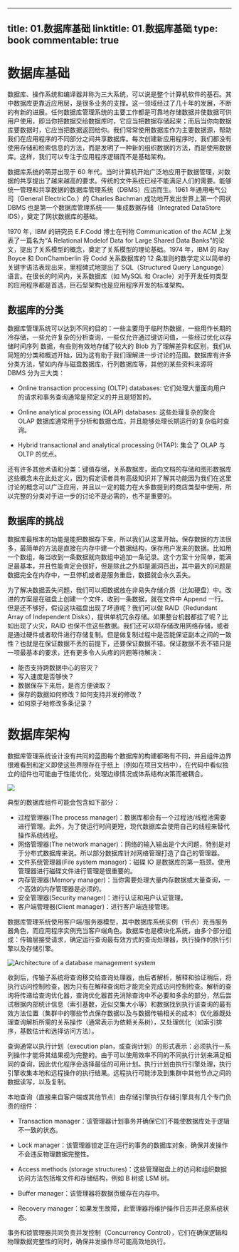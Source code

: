 
---
title: 01.数据库基础
linktitle: 01.数据库基础
type: book
commentable: true
---

# 数据库基础

数据库、操作系统和编译器并称为三大系统，可以说是整个计算机软件的基石。其中数据库更靠近应用层，是很多业务的支撑。这一领域经过了几十年的发展，不断的有新的进展。任何数据库管理系统的主要工作都是可靠地存储数据并使数据可供用户使用，即当你把数据交给数据库时，它应当把数据存储起来；而后当你向数据库要数据时，它应当把数据返回给你。我们常常使用数据库作为主要数据源，帮助我们在应用程序的不同部分之间共享数据库。每次创建新应用程序时，我们都没有使用存储和检索信息的方法，而是发明了一种新的组织数据的方法，而是使用数据库。这样，我们可以专注于应用程序逻辑而不是基础架构。

数据库系统的萌芽出现于 60 年代。当时计算机开始广泛地应用于数据管理，对数据的共享提出了越来越高的要求。传统的文件系统已经不能满足人们的需要。能够统一管理和共享数据的数据库管理系统（DBMS）应运而生。1961 年通用电气公司（General ElectricCo.）的 Charles Bachman 成功地开发出世界上第一个网状 DBMS 也是第一个数据库管理系统—— 集成数据存储（Integrated DataStore IDS），奠定了网状数据库的基础。

1970 年，IBM 的研究员 E.F.Codd 博士在刊物 Communication of the ACM 上发表了一篇名为“A Relational Modelof Data for Large Shared Data Banks”的论文，提出了关系模型的概念，奠定了关系模型的理论基础。1974 年，IBM 的 Ray Boyce 和 DonChamberlin 将 Codd 关系数据库的 12 条准则的数学定义以简单的关键字语法表现出来，里程碑式地提出了 SQL（Structured Query Language）语言。在很长的时间内，关系数据库（如 MySQL 和 Oracle）对于开发任何类型的应用程序都是首选，巨石型架构也是应用程序开发的标准架构。

## 数据库的分类

数据库管理系统可以达到不同的目的：一些主要用于临时热数据，一些用作长期的冷存储，一些允许复杂的分析查询，一些仅允许通过键访问值，一些经过优化以存储时间序列 数据，有些则有效地存储了较大的 Blob 为了理解差异和区别，我们从简短的分类和概述开始，因为这有助于我们理解进一步讨论的范围。数据库有许多分类方法，譬如内存与磁盘数据库，行列数据库等，其他的某些资料来源将 DBMS 分为三大类：

- Online transaction processing (OLTP) databases: 它们处理大量面向用户的请求和事务查询通常是预定义的并且是短暂的。

- Online analytical processing (OLAP) databases: 这些处理复杂的聚合 OLAP 数据库通常用于分析和数据仓库，并且能够处理长期运行的复杂临时查询。

- Hybrid transactional and analytical processing (HTAP): 集合了 OLAP 与 OLTP 的优点。

还有许多其他术语和分类：键值存储，关系数据库，面向文档的存储和图形数据库这些概念未在此处定义，因为假定读者具有高级知识并了解其功能因为我们在这里讨论的概念可以广泛应用，并且以一定的能力在大多数提到的商店类型中使用，所以完整的分类对于进一步的讨论不是必需的，也不是重要的。

## 数据库的挑战

数据库最根本的功能是能把数据存下来，所以我们从这里开始。保存数据的方法很多，最简单的方法是直接在内存中建一个数据结构，保存用户发来的数据。比如用一个数组，每当收到一条数据就向数组中追加一条记录。这个方案十分简单，能满足最基本，并且性能肯定会很好，但是除此之外却是漏洞百出，其中最大的问题是数据完全在内存中，一旦停机或者是服务重启，数据就会永久丢失。

为了解决数据丢失问题，我们可以把数据放在非易失存储介质（比如硬盘）中。改进的方案是在磁盘上创建一个文件，收到一条数据，就在文件中 Append 一行。但是还不够好，假设这块磁盘出现了坏道呢？我们可以做 RAID（Redundant Array of Independent Disks），提供单机冗余存储。如果整台机器都挂了呢？比如出现了火灾，RAID 也保不住这些数据。我们还可以将存储改用网络存储，或者是通过硬件或者软件进行存储复制。但是做复制过程中是否能保证副本之间的一致性？也就是在保证数据不丢的前提下，还要保证数据不错。保证数据不丢不错只是一项最基本的要求，还有更多令人头疼的问题等待解决：

- 能否支持跨数据中心的容灾？
- 写入速度是否够快？
- 数据保存下来后，是否方便读取？
- 保存的数据如何修改？如何支持并发的修改？
- 如何原子地修改多条记录？

# 数据库架构

数据库管理系统设计没有共同的蓝图每个数据库的构建都略有不同，并且组件边界很难看到和定义即使这些界限存在于纸上（例如在项目文档中），在代码中看似独立的组件也可能由于性能优化，处理边缘情况或体系结构决策而被耦合。

![](https://i.postimg.cc/02hPY8z7/image.png)

典型的数据库组件可能会包含如下部分：

- 过程管理器(The process manager)：数据库都会有一个过程池/线程池需要进行管理。此外，为了使运行时间更短，现代数据库会使用自己的线程来替代操作系统线程。
- 网络管理器(The network manager)：网络的输入输出是个大问题，特别是对于分布式数据库来说。所以部分数据库针对网络管理打造了自己的管理器。
- 文件系统管理器(File system manager)：磁碟 IO 是数据库的第一瓶颈。使用管理器进行磁碟文件进行管理是很重要的。
- 内存管理器(Memory manager)：当你需要处理大量内存数据或大量查询，一个高效的内存管理器是必须的。
- 安全管理器(Security manager)：进行认证和用户认证管理。
- 客户端管理器(Client manager)：进行客户端连接管理。

数据库管理系统使用客户端/服务器模型，其中数据库系统实例（节点）充当服务器角色，而应用程序实例充当客户端角色。数据库也是模块化系统，由多个部分组成：传输层接受请求，确定运行查询最有效方式的查询处理器，执行操作的执行引擎以及存储引擎。

![Architecture of a database management system](https://s2.ax1x.com/2020/02/10/1IQQ9e.png)

收到后，传输子系统将查询移交给查询处理器，由后者解析，解释和验证稍后，将执行访问控制检查，因为只有在解释查询后才能完全完成访问控制检查。解析的查询将传递给查询优化器，查询优化器首先消除查询中不必要和多余的部分，然后尝试根据内部统计信息（索引基数，近似交集大小等）和数据找到执行该查询的最有效方法位置（集群中的哪些节点保存数据以及与数据传输相关的成本）优化器既处理查询解析所需的关系操作（通常表示为依赖关系树），又处理优化（如索引排序，基数估计和选择访问方法）。

查询通常以执行计划（execution plan，或查询计划）的形式表示：必须执行一系列操作才能将其结果视为完整的。由于可以使用效率不同的不同执行计划来满足相同的查询，因此优化程序会选择最佳的可用计划。执行计划由执行引擎处理，执行引擎收集本地和远程操作的执行结果。远程执行可能涉及到集群中其他节点之间的数据读写，以及复制。

本地查询（直接来自客户端或其他节点）由存储引擎执行存储引擎具有几个专门负责的组件：

- Transaction manager：该管理器计划事务并确保它们不能使数据库处于逻辑不一致的状态。

- Lock manager：该管理器锁定正在运行的事务的数据库对象，确保并发操作不会违反物理数据完整性。

- Access methods (storage structures)：这些管理磁盘上的访问和组织数据访问方法包括堆文件和存储结构，例如 B 树或 LSM 树。

- Buffer manager：该管理器将数据页缓存在内存中。

- Recovery manager：如果发生故障，此管理器将维护操作日志并还原系统状态。

事务和锁管理器共同负责并发控制（Concurrency Control），它们在确保逻辑和物理数据完整性的同时，确保并发操作尽可能高效地执行。

    